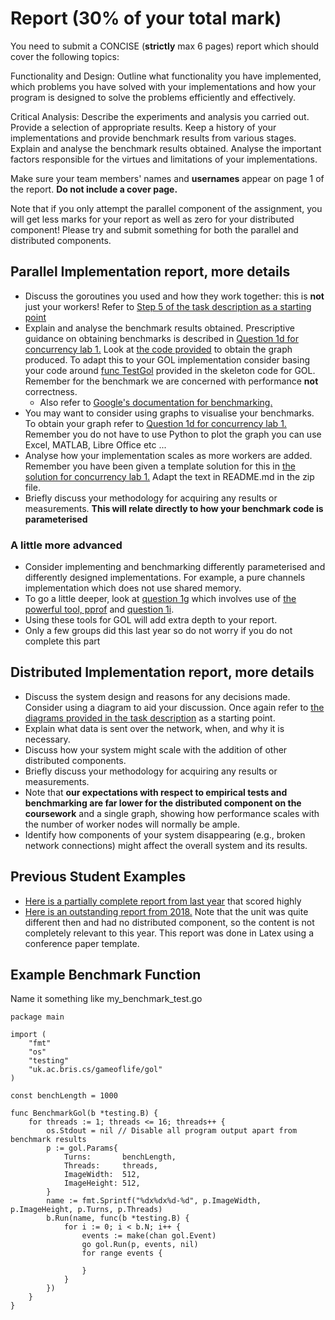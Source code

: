 # Report (30% of your total mark)

You need to submit a CONCISE (**strictly** max 6 pages) report which should cover the following topics:

Functionality and Design: Outline what functionality you have implemented, which problems you have solved with your implementations and how your program is designed to solve the problems efficiently and effectively.

Critical Analysis: Describe the experiments and analysis you carried out. Provide a selection of appropriate results. Keep a history of your implementations and provide benchmark results from various stages. Explain and analyse the benchmark results obtained. Analyse the important factors responsible for the virtues and limitations of your implementations.

Make sure your team members' names and **usernames** appear on page 1 of the report. **Do not include a cover page.**

Note that if you only attempt the parallel component of the assignment, you will get less marks for your report as well as zero for your distributed component! Please try and submit something for both the parallel and distributed components.

## Parallel Implementation report, more details

- Discuss the goroutines you used and how they work together: this is **not** just your workers! Refer to [Step 5 of the task description as a starting point](https://github.com/UoB-CSA/gol-skeleton/blob/master/README.md#step-5)
- Explain and analyse the benchmark results obtained. Prescriptive guidance on obtaining benchmarks is described in [Question 1d for concurrency lab 1.](https://github.com/UoB-CSA/concurrency-lab-1#question-1d) Look at [the code provided](https://github.com/UoB-CSA/concurrency-lab-1/blob/master/filter/medianFilter_test.go) to obtain the graph produced. To adapt this to your GOL implementation consider basing your code around [func TestGol](https://github.com/UoB-CSA/gol-skeleton/blob/master/gol_test.go#L15) provided in the skeleton code for GOL. Remember for the benchmark we are concerned with performance **not** correctness.
	- Also refer to [Google's documentation for benchmarking.](https://pkg.go.dev/testing#hdr-Benchmarks)   
- You may want to consider using graphs to visualise your benchmarks. To obtain your graph refer to [Question 1d for concurrency lab 1.](https://github.com/UoB-CSA/concurrency-lab-1#question-1d) Remember you do not have to use Python to plot the graph you can use Excel, MATLAB, Libre Office etc ...   
- Analyse how your implementation scales as more workers are added. Remember you have been given a template solution for this in [the solution for concurrency lab 1.](https://www.ole.bris.ac.uk/bbcswebdav/courses/COMS20008_2021_TB-1/CONTENT_2021/solutions/conc_lab1.zip) Adapt the text in README.md in the zip file.   
- Briefly discuss your methodology for acquiring any results or measurements. **This will relate directly to how your benchmark code is parameterised**

### A little more advanced

- Consider implementing and benchmarking differently parameterised and differently designed implementations. For example, a pure channels implementation which does not use shared memory.  
- To go a little deeper, look at [question 1g](https://github.com/UoB-CSA/concurrency-lab-1#optional-question-1g)  which involves use of [the powerful tool, pprof](https://go.dev/blog/pprof) and [question 1i](https://github.com/UoB-CSA/concurrency-lab-1#optional-question-1i).
- Using these tools for GOL will add extra depth to your report.
- Only a few groups did this last year so do not worry if you do not complete this part


## Distributed Implementation report, more details

- Discuss the system design and reasons for any decisions made. Consider using a diagram to aid your discussion. Once again refer to [the diagrams provided in the task description](https://github.com/UoB-CSA/gol-skeleton/blob/master/README.md#stage-2---distributed-implementation) as a starting point.
- Explain what data is sent over the network, when, and why it is necessary.  
- Discuss how your system might scale with the addition of other distributed
  components.
- Briefly discuss your methodology for acquiring any results or measurements.
- Note that **our expectations with respect to empirical tests and benchmarking are far lower for the distributed component on the coursework** and a single graph, showing how performance scales with the number of worker nodes will normally be ample.
- Identify how components of your system disappearing (e.g., broken network
  connections) might affect the overall system and its results.
  
## Previous Student Examples

- [Here is a partially complete report from last year](https://www.ole.bris.ac.uk/bbcswebdav/courses/COMS20008_2023_TB-1/CONTENT_2023/OTHER/g.pdf) that scored highly
- [Here is an outstanding report from 2018.](https://www.ole.bris.ac.uk/bbcswebdav/courses/COMS20008_2023_TB-1/CONTENT_2023/OTHER/e.pdf) Note that the unit was quite different then and had no distributed component, so the content is not completely relevant to this year. This report was done in Latex using a conference paper template. 

## Example Benchmark Function

Name it something like my_benchmark_test.go

```
package main

import (
	"fmt"
	"os"
	"testing"
	"uk.ac.bris.cs/gameoflife/gol"
)

const benchLength = 1000

func BenchmarkGol(b *testing.B) {
	for threads := 1; threads <= 16; threads++ {
		os.Stdout = nil // Disable all program output apart from benchmark results
		p := gol.Params{
			Turns:       benchLength,
			Threads:     threads,
			ImageWidth:  512,
			ImageHeight: 512,
		}
		name := fmt.Sprintf("%dx%dx%d-%d", p.ImageWidth, p.ImageHeight, p.Turns, p.Threads)
		b.Run(name, func(b *testing.B) {
			for i := 0; i < b.N; i++ {		
				events := make(chan gol.Event)
				go gol.Run(p, events, nil)
				for range events {

				}
			}
		})
	}
}
```
